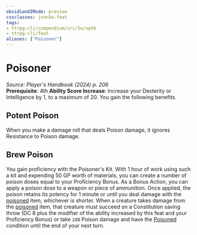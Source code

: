 ```yaml
---
obsidianUIMode: preview
cssclasses: json5e-feat
tags:
- ttrpg-cli/compendium/src/5e/xphb
- ttrpg-cli/feat
aliases: ["Poisoner"]
---
```

# Poisoner
*Source: Player's Handbook (2024) p. 206*  
**Prerequisite**: 4th
**Ability Score Increase**: Increase your Dexterity or Intelligence by 1, to a maximum of 20.
You gain the following benefits.

## Potent Poison

When you make a damage roll that deals Poison damage, it ignores Resistance to Poison damage.

## Brew Poison

You gain proficiency with the Poisoner's Kit. With 1 hour of work using such a kit and expending 50 GP worth of materials, you can create a number of poison doses equal to your Proficiency Bonus. As a Bonus Action, you can apply a poison dose to a weapon or piece of ammunition. Once applied, the poison retains its potency for 1 minute or until you deal damage with the [poisoned](2-Mechanics/CLI/rules/conditions.md#Poisoned) item, whichever is shorter. When a creature takes damage from the [poisoned](2-Mechanics/CLI/rules/conditions.md#Poisoned) item, that creature must succeed on a Constitution saving throw (DC 8 plus the modifier of the ability increased by this feat and your Proficiency Bonus) or take `2d8` Poison damage and have the [Poisoned](2-Mechanics/CLI/rules/conditions.md#Poisoned) condition until the end of your next turn.